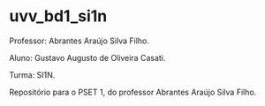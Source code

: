 # uvv_bd1_si1n
Professor: Abrantes Araújo Silva Filho.





Aluno: Gustavo Augusto de Oliveira Casati.





Turma: SI1N.




Repositório para o PSET 1, do professor Abrantes Araújo Silva Filho.
